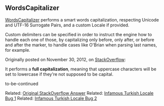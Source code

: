 ## WordsCapitalizer

[WordsCapitalizer](src/main/java/com/andrealigios/legendaryutils/WordsCapitalizer.java) performs a smart words capitalization, respecting Unicode and UTF-16 Surrogate Pairs, and a custom Locale if provided.
<p> 
Custom delimiters can be specified in order to instruct the engine how to handle each one of those, 
by capitalizing only before, only after, or before and after the marker, to handle cases like O'Brian when parsing last names, for example.
 
Originally posted on November 30, 2012, on [StackOverflow](https://stackoverflow.com/a/13649579/1654265):

It performs a <strong>full capitalization</strong>, meaning that uppercase characters will be set to lowercase if they're not supposed to be capital. 


to-be-continued


Related: [Original StackOverflow Answer](https://stackoverflow.com/a/13649579/1654265)
Related: [Infamous Turkish Locale Bug 1](http://mattryall.net/blog/2009/02/the-infamous-turkish-locale-bug)
Related: [Infamous Turkish Locale Bug 2](https://garygregory.wordpress.com/2015/11/03/java-lowercase-conversion-turkey/)